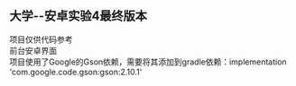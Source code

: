 ## 大学--安卓实验4最终版本
项目仅供代码参考  
前台安卓界面  
项目使用了Google的Gson依赖，需要将其添加到gradle依赖：implementation 'com.google.code.gson:gson:2.10.1'  
